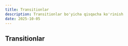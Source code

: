 ```yaml
---
title: Transitionlar
description: Transitionlar bo'yicha qisqacha ko'rinish
date: 2025-10-05
---
```


## Transitionlar

<div class="my-md-content">

</div>

